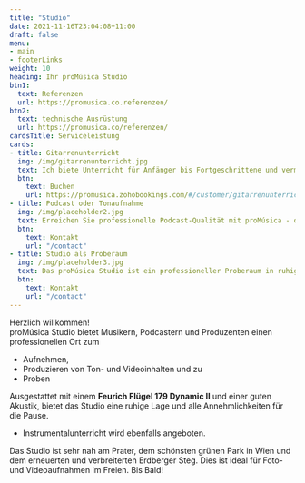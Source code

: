 ```yaml
---
title: "Studio"
date: 2021-11-16T23:04:08+11:00
draft: false
menu: 
- main
- footerLinks
weight: 10
heading: Ihr proMúsica Studio
btn1:
  text: Referenzen
  url: https://promusica.co.referenzen/
btn2:
  text: technische Ausrüstung
  url: https://promusica.co/referenzen/
cardsTitle: Serviceleistung
cards:
- title: Gitarrenunterricht
  img: /img/gitarrenunterricht.jpg
  text: Ich biete Unterricht für Anfänger bis Fortgeschrittene und vermittel Techniken, Übungen, Tagesabläufe und ein umfangreiches Repertoire. Das proMusica Studio bietet eine Reihe von Möglichkeiten, deine Fähigkeiten zu verbessern, einschließlich Aufnahmeoptionen, einer sehr guten Akustik und einem äußerst ruhigen Unterrichtsraum. Komm und starte dein Gitarrenabenteuer bei proMúsica Studio!
  btn:
    text: Buchen
    url: https://promusica.zohobookings.com/#/customer/gitarrenunterricht/
- title: Podcast oder Tonaufnahme
  img: /img/placeholder2.jpg
  text: Erreichen Sie professionelle Podcast-Qualität mit proMúsica - dem perfekten Studio für Ihre Aufnahmen. Mit der besten Akustik, hochwertigen Mikrofonen und state-of-the-art Software und Hardware, sorgen wir für eine makellose Klangqualität. In unserem ruhigen Studio können Sie sich voll und ganz auf Ihren Podcast konzentrieren. Lassen Sie sich von unseren erfahrenen Tontechnikern unterstützen und buchen Sie jetzt Ihre Aufnahme bei proMusica
  btn:
    text: Kontakt
    url: "/contact"
- title: Studio als Proberaum
  img: /img/placeholder3.jpg
  text: Das proMúsica Studio ist ein professioneller Proberaum in ruhiger Lage, ausgestattet mit einem Feurich Flügel 179 Dynamic II und einer hervorragenden Akustik. Es bietet alles für eine ungestörte Probe, von der Küche bis zum Bad. Das Studio befindet sich in unmittelbarer Nähe des Prater, ideal für die Pause. Buchen Sie jetzt unseren Proberaum und bringen Sie Ihre Musik auf das nächste Level.
  btn:
    text: Kontakt
    url: "/contact"
---
```


Herzlich willkommen!
<br> 
proMúsica Studio bietet Musikern, Podcastern und Produzenten einen professionellen Ort zum 
- Aufnehmen,
- Produzieren von Ton- und Videoinhalten und zu
- Proben

Ausgestattet mit einem **Feurich Flügel 179 Dynamic II** und einer guten Akustik, bietet das Studio eine ruhige Lage und alle Annehmlichkeiten für die Pause. 
- Instrumentalunterricht wird ebenfalls angeboten. 

Das Studio ist sehr nah am Prater, dem schönsten grünen Park in Wien und dem erneuerten und verbreiterten Erdberger Steg. Dies ist ideal für Foto- und Videoaufnahmen im Freien. Bis Bald! 
<!-- Links and Cross References - Use of ref and relref -->
<!-- [Gitarrenunterricht]({{< ref "serviceleistung/gitarrenunterricht" >}} "Gitarrenunterricht") -->
